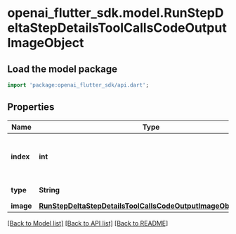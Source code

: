 # openai_flutter_sdk.model.RunStepDeltaStepDetailsToolCallsCodeOutputImageObject

## Load the model package
```dart
import 'package:openai_flutter_sdk/api.dart';
```

## Properties
Name | Type | Description | Notes
------------ | ------------- | ------------- | -------------
**index** | **int** | The index of the output in the outputs array. | 
**type** | **String** | Always `image`. | 
**image** | [**RunStepDeltaStepDetailsToolCallsCodeOutputImageObjectImage**](RunStepDeltaStepDetailsToolCallsCodeOutputImageObjectImage.md) |  | [optional] 

[[Back to Model list]](../README.md#documentation-for-models) [[Back to API list]](../README.md#documentation-for-api-endpoints) [[Back to README]](../README.md)


